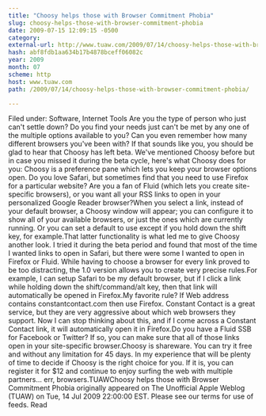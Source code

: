 ```yaml
---
title: "Choosy helps those with Browser Commitment Phobia"
slug: choosy-helps-those-with-browser-commitment-phobia
date: 2009-07-15 12:09:15 -0500
category: 
external-url: http://www.tuaw.com/2009/07/14/choosy-helps-those-with-browser-commitment-phobia/
hash: abf8fdb1aa634b17b4878bceff06082c
year: 2009
month: 07
scheme: http
host: www.tuaw.com
path: /2009/07/14/choosy-helps-those-with-browser-commitment-phobia/

---
```


Filed under: Software, Internet Tools
Are you the type of person who just can't settle down? Do you find your needs just can't be met by any one of the multiple options available to you? Can you even remember how many different browsers you've been with? If that sounds like you, you should be glad to hear that Choosy has left beta. We've mentioned Choosy before but in case you missed it during the beta cycle, here's what Choosy does for you: Choosy is a preference pane which lets you keep your browser options open. Do you love Safari, but sometimes find that you need to use Firefox for a particular website? Are you a fan of Fluid (which lets you create site-specific browsers), or you want all your RSS links to open in your personalized Google Reader browser?When you select a link, instead of your default browser, a Choosy window will appear; you can configure it to show all of your available browsers, or just the ones which are currently running. Or you can set a default to use except if you hold down the shift key, for example.That latter functionality is what led me to give Choosy another look. I tried it during the beta period and found that most of the time I wanted links to open in Safari, but there were some I wanted to open in Firefox or Fluid. While having to choose a browser for every link proved to be too distracting, the 1.0 version allows you to create very precise rules.For example, I can setup Safari to be my default browser, but if I click a link while holding down the shift/command/alt key, then that link will automatically be opened in Firefox.My favorite rule? If Web address contains constantcontact.com then use Firefox. Constant Contact is a great service, but they are very aggressive about which web browsers they support. Now I can stop thinking about this, and if I come across a Constant Contact link, it will automatically open it in Firefox.Do you have a Fluid SSB for Facebook or Twitter? If so, you can make sure that all of those links open in your site-specific browser.Choosy is shareware. You can try it free and without any limitation for 45 days. In my experience that will be plenty of time to decide if Choosy is the right choice for you. If it is, you can register it for $12 and continue to enjoy surfing the web with multiple partners... err, browsers.TUAWChoosy helps those with Browser Commitment Phobia originally appeared on The Unofficial Apple Weblog (TUAW) on Tue, 14 Jul 2009 22:00:00 EST.  Please see our terms for use of feeds.
Read
